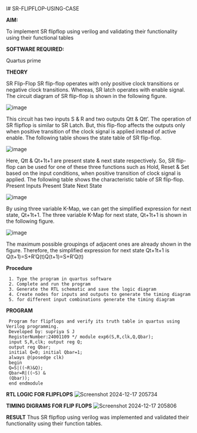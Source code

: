 l# SR-FLIPFLOP-USING-CASE

**AIM:**

To implement  SR flipflop using verilog and validating their functionality using their functional tables

**SOFTWARE REQUIRED:**

Quartus prime

**THEORY**

SR Flip-Flop SR flip-flop operates with only positive clock transitions or negative clock transitions. Whereas, SR latch operates with enable signal. The circuit diagram of SR flip-flop is shown in the following figure.

![image](https://github.com/naavaneetha/SR-FLIPFLOP-USING-CASE/assets/154305477/0f710028-ad52-4d3e-9276-8714cf023a25)

 
This circuit has two inputs S & R and two outputs Qtt & Qtt’. The operation of SR flipflop is similar to SR Latch. But, this flip-flop affects the outputs only when positive transition of the clock signal is applied instead of active enable. The following table shows the state table of SR flip-flop.

![image](https://github.com/naavaneetha/SR-FLIPFLOP-USING-CASE/assets/154305477/dabfc4f4-87e3-4cbc-9472-f89ee1b5ed30)

 
Here, Qtt & Qt+1t+1 are present state & next state respectively. So, SR flip-flop can be used for one of these three functions such as Hold, Reset & Set based on the input conditions, when positive transition of clock signal is applied. The following table shows the characteristic table of SR flip-flop. Present Inputs Present State Next State

![image](https://github.com/naavaneetha/SR-FLIPFLOP-USING-CASE/assets/154305477/dd90d16c-aec5-4290-a586-e2346b1e9eb5)

 
By using three variable K-Map, we can get the simplified expression for next state, Qt+1t+1. The three variable K-Map for next state, Qt+1t+1 is shown in the following figure.

![image](https://github.com/naavaneetha/SR-FLIPFLOP-USING-CASE/assets/154305477/473efad6-d70b-4ca7-aeb7-898bbfca319f)

 
The maximum possible groupings of adjacent ones are already shown in the figure. Therefore, the simplified expression for next state Qt+1t+1 is Q(t+1)=S+R′Q(t)Q(t+1)=S+R′Q(t)

**Procedure**
```
 1. Type the program in quartus software
 2. Complete and run the program
 3. Generate the RTL schematic and save the logic diagram
 4. Create nodes for inputs and outputs to generate the timing diagram
 5. for different input combinations generate the timing diagram
```

**PROGRAM**

```
 Program for flipflops and verify its truth table in quartus using Verilog programming.
 Developed by: supriya S J
 RegisterNumber:24001109 */ module exp6(S,R,clk,Q,Qbar);
 input S,R,clk; output reg Q;
 output reg Qbar;
 initial Q=0; initial Qbar=1;
 always @(posedge clk)
 begin
 Q=S|((~R)&Q);
 Qbar=R|((~S) &
 (Qbar));
 end endmodule
```

**RTL LOGIC FOR FLIPFLOPS**
![Screenshot 2024-12-17 205734](https://github.com/user-attachments/assets/d03d8e9e-c649-4aeb-b70d-14435a00cd57)


**TIMING DIGRAMS FOR FLIP FLOPS**
![Screenshot 2024-12-17 205806](https://github.com/user-attachments/assets/bcdff207-b37f-4609-8239-8ce3c634e373)

**RESULT**
 Thus SR flipflop using verilog was implemented and validated their functionality using their function tables.

